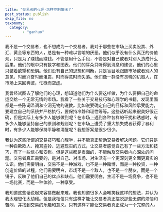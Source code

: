```yaml
---
title: "交易者的心理-怎样控制情绪？"
post_status: publish
skip_file: no
taxonomy:
  category:
        - "ganhuo"
---
```


我不是一个交易者，也不想成为一个交易者。我对于那些在市场上买卖股票、外汇、黄金等东西的人，总是有一种难以言喻的厌恶。他们似乎没有什么真正的价值观，只是为了赚钱而赚钱，不管是用什么手段，不管是对自己或者对别人造成什么后果。他们的眼中只有数字和图表，他们的耳朵只听得到消息和建议，他们的心里只装着欲望和恐惧。他们没有自己的思想和判断，只是盲目地跟随市场或者别人的意见，时而兴奋时而沮丧，时而得意时而失落。他们像一群没有灵魂的机器人，在市场上来回奔波，忙碌而空虚。

我曾经试图去了解他们的心理，想知道他们为什么要这样做，为什么要把自己的命运交给一个无常无情的市场。我看了一些关于交易技巧和心理学的书籍，发现里面都是一些陈词滥调和空洞无物的说教。比如说要确定自己的目标和风险承受能力，要建立自己的系统并严格执行，要保持冷静和理性等等。这些话听起来很美好很正确，但是实际上有多少人能够做到呢？在市场上遇到各种各样的干扰和诱惑时，有多少人能够坚持自己的原则和规则呢？在市场上遭受了重大损失或者获得了暴利时，有多少人能够保持平静和清醒呢？我想答案是很少很少。

我认为这些所谓的交易技巧和心理学，并不能真正帮助交易者解决问题。它们只是一种自欺欺人、掩耳盗铃、逃避现实的方式，让交易者感觉自己有了一些方法和技巧，有了一些信心和安慰。但是这些都是表面的，不能触及交易者内心深处的问题。交易者真正需要的，是对自己、对市场、对生活有一个更深刻更全面更真实的认识。他们需要明白，交易不是一种游戏，也不是一种赌博，而是一种投资，一种创造价值的过程。他们需要明白，市场不是一个敌人，也不是一个朋友，而是一个镜子，反映了他们自己的优点和缺点。他们需要明白，生活不是一场竞争，也不是一场比赛，而是一种体验，一种享受。

我知道这些话说起来容易做起来难。我也知道很多人会嘲笑我这样的想法，并认为我太理想化太幼稚。但是我相信只有这样才能让交易者真正摆脱那些无谓的烦恼和苦闷，并找到交易的乐趣和意义。只有这样才能让交易者真正成为一个完整的人。

